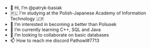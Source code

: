 - 👋 Hi, I’m @patryk-basiak
- 🇵🇱 I'm studying at the Polish-Japanese Academy of Information Technology 🇯🇵
- 👀 I’m interested in becoming a better than Poliusek
- 🌱 I’m currently learning C++, SQL and Java 
- 💞️ I’m looking to collaborate on basic databases
- 📫 How to reach me discord Pathowl#7713

<!---
patryk-basiak/patryk-basiak is a ✨ special ✨ repository because its `README.md` (this file) appears on your GitHub profile.
You can click the Preview link to take a look at your changes.
--->
